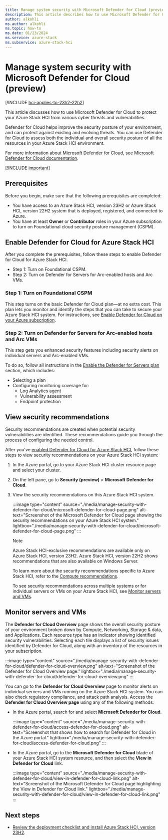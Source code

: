 ```yaml
---
title: Manage system security with Microsoft Defender for Cloud (preview)
description: This article describes how to use Microsoft Defender for Cloud to secure your Azure Stack HCI system (preview).
author: alkohli
ms.author: alkohli
ms.topic: how-to
ms.date: 01/23/2024
ms.service: azure-stack
ms.subservice: azure-stack-hci
---
```


# Manage system security with Microsoft Defender for Cloud (preview)

[!INCLUDE [hci-applies-to-23h2-22h2](../../includes/hci-applies-to-23h2-22h2.md)]

This article discusses how to use Microsoft Defender for Cloud to protect your Azure Stack HCI from various cyber threats and vulnerabilities.

Defender for Cloud helps improve the security posture of your environment, and can protect against existing and evolving threats. You can use Defender for Cloud to assess both the individual and overall security posture of all the resources in your Azure Stack HCI environment.

For more information about Microsoft Defender for Cloud, see [Microsoft Defender for Cloud documentation](/azure/defender-for-cloud/).

[!INCLUDE [important](../../includes/hci-preview.md)]

## Prerequisites

Before you begin, make sure that the following prerequisites are completed:

- You have access to an Azure Stack HCI, version 23H2 or Azure Stack HCI, version 22H2 system that is deployed, registered, and connected to Azure.
- You have at least **Owner** or **Contributor** roles in your Azure subscription to turn on Foundational cloud security posture management (CSPM).

## Enable Defender for Cloud for Azure Stack HCI

After you complete the prerequisites, follow these steps to enable Defender for Cloud for Azure Stack HCI.

- Step 1: Turn on Foundational CSPM.
- Step 2: Turn on Defender for Servers for Arc-enabled hosts and Arc VMs.

### Step 1: Turn on Foundational CSPM

This step turns on the basic Defender for Cloud plan—at no extra cost. This plan lets you monitor and identify the steps that you can take to secure your Azure Stack HCI system. For instructions, see [Enable Defender for Cloud on your Azure subscription](/azure/defender-for-cloud/connect-azure-subscription#enable-defender-for-cloud-on-your-azure-subscription).

### Step 2: Turn on Defender for Servers for Arc-enabled hosts and Arc VMs

This step gets you enhanced security features including security alerts on individual servers and Arc-enabled VMs.

To do so, follow all instructions in the [Enable the Defender for Servers plan](/azure/defender-for-cloud/tutorial-enable-servers-plan#enable-the-defender-for-servers-plan) section, which includes:

- Selecting a plan
- Configuring monitoring coverage for:
   - Log Analytics agent
   - Vulnerability assessment
   - Endpoint protection

## View security recommendations

Security recommendations are created when potential security vulnerabilities are identified. These recommendations guide you through the process of configuring the needed control.

After you've [enabled Defender for Cloud for Azure Stack HCI](#enable-defender-for-cloud-for-azure-stack-hci), follow these steps to view security recommendations on your Azure Stack HCI system:

1. In the Azure portal, go to your Azure Stack HCI cluster resource page and select your cluster.

1. On the left pane, go to **Security (preview)** > **Microsoft Defender for Cloud**.

1. View the security recommendations on this Azure Stack HCI system.

   :::image type="content" source="./media/manage-security-with-defender-for-cloud/microsoft-defender-for-cloud-page.png" alt-text="Screenshot of the Microsoft Defender for Cloud page showing the security recommendations on your Azure Stack HCI system." lightbox="./media/manage-security-with-defender-for-cloud/microsoft-defender-for-cloud-page.png" :::

   > [!NOTE]
   > Azure Stack HCI-exclusive recommendations are available only on Azure Stack HCI, version 23H2. Azure Stack HCI, version 22H2 shows recommendations that are also available on Windows Server.

   To learn more about the security recommendations specific to Azure Stack HCI, refer to the [Compute recommendations](/azure/defender-for-cloud/recommendations-reference#compute-recommendations).

   To see security recommendations across multiple systems or for individual servers or VMs on your Azure Stack HCI, see [Monitor servers and VMs](#monitor-servers-and-vms).

## Monitor servers and VMs

The **Defender for Cloud Overview** page shows the overall security posture of your environment broken down by Compute, Networking, Storage & data, and Applications. Each resource type has an indicator showing identified security vulnerabilities. Selecting each tile displays a list of security issues identified by Defender for Cloud, along with an inventory of the resources in your subscription.

:::image type="content" source="./media/manage-security-with-defender-for-cloud/defender-for-cloud-overview.png" alt-text="Screenshot of the Defender for Cloud Overview page." lightbox="./media/manage-security-with-defender-for-cloud/defender-for-cloud-overview.png" :::

You can go to the **Defender for Cloud Overview** page to monitor alerts on individual servers and VMs running on the Azure Stack HCI system. You can also check regulatory compliance, and attack path analysis. Access the **Defender for Cloud Overview page** using any of the following methods:

- In the Azure portal, search for and select **Microsoft Defender for Cloud**.

   :::image type="content" source="./media/manage-security-with-defender-for-cloud/access-defender-for-cloud.png" alt-text="Screenshot that shows how to search for Defender for Cloud in the Azure portal." lightbox="./media/manage-security-with-defender-for-cloud/access-defender-for-cloud.png" :::

- In the Azure portal, go to the **Microsoft Defender for Cloud** blade of your Azure Stack HCI system resource, and then select the **View in Defender for Cloud** link.

   :::image type="content" source="./media/manage-security-with-defender-for-cloud/view-in-defender-for-cloud-link.png" alt-text="Screenshot of the Microsoft Defender for Cloud page highlighting the View in Defender for Cloud link." lightbox="./media/manage-security-with-defender-for-cloud/view-in-defender-for-cloud-link.png" :::

## Next steps

- [Review the deployment checklist and install Azure Stack HCI, version 23H2](../deploy/deployment-checklist.md).
